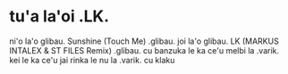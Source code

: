# tu'a la'oi .LK.
ni'o la'o glibau. Sunshine (Touch Me) .glibau. joi la'o glibau. LK (MARKUS INTALEX & ST FILES Remix) .glibau. cu banzuka le ka ce'u melbi la .varik. kei le ka ce'u jai rinka le nu la .varik. cu klaku
